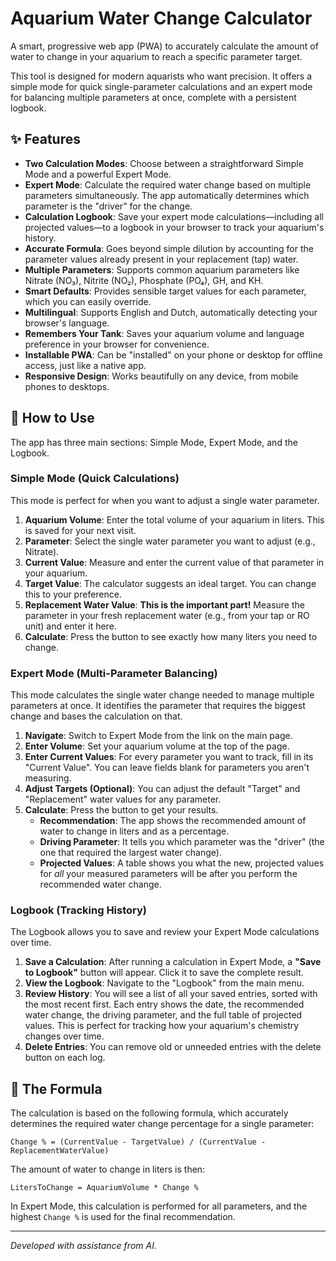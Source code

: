 # Aquarium Water Change Calculator

A smart, progressive web app (PWA) to accurately calculate the amount of water to change in your aquarium to reach a specific parameter target.

This tool is designed for modern aquarists who want precision. It offers a simple mode for quick single-parameter calculations and an expert mode for balancing multiple parameters at once, complete with a persistent logbook.

## ✨ Features

*   **Two Calculation Modes**: Choose between a straightforward Simple Mode and a powerful Expert Mode.
*   **Expert Mode**: Calculate the required water change based on multiple parameters simultaneously. The app automatically determines which parameter is the "driver" for the change.
*   **Calculation Logbook**: Save your expert mode calculations—including all projected values—to a logbook in your browser to track your aquarium's history.
*   **Accurate Formula**: Goes beyond simple dilution by accounting for the parameter values already present in your replacement (tap) water.
*   **Multiple Parameters**: Supports common aquarium parameters like Nitrate (NO₃), Nitrite (NO₂), Phosphate (PO₄), GH, and KH.
*   **Smart Defaults**: Provides sensible target values for each parameter, which you can easily override.
*   **Multilingual**: Supports English and Dutch, automatically detecting your browser's language.
*   **Remembers Your Tank**: Saves your aquarium volume and language preference in your browser for convenience.
*   **Installable PWA**: Can be "installed" on your phone or desktop for offline access, just like a native app.
*   **Responsive Design**: Works beautifully on any device, from mobile phones to desktops.

## 🚀 How to Use

The app has three main sections: Simple Mode, Expert Mode, and the Logbook.

### Simple Mode (Quick Calculations)

This mode is perfect for when you want to adjust a single water parameter.

1.  **Aquarium Volume**: Enter the total volume of your aquarium in liters. This is saved for your next visit.
2.  **Parameter**: Select the single water parameter you want to adjust (e.g., Nitrate).
3.  **Current Value**: Measure and enter the current value of that parameter in your aquarium.
4.  **Target Value**: The calculator suggests an ideal target. You can change this to your preference.
5.  **Replacement Water Value**: **This is the important part!** Measure the parameter in your fresh replacement water (e.g., from your tap or RO unit) and enter it here.
6.  **Calculate**: Press the button to see exactly how many liters you need to change.

### Expert Mode (Multi-Parameter Balancing)

This mode calculates the single water change needed to manage multiple parameters at once. It identifies the parameter that requires the biggest change and bases the calculation on that.

1.  **Navigate**: Switch to Expert Mode from the link on the main page.
2.  **Enter Volume**: Set your aquarium volume at the top of the page.
3.  **Enter Current Values**: For every parameter you want to track, fill in its "Current Value". You can leave fields blank for parameters you aren't measuring.
4.  **Adjust Targets (Optional)**: You can adjust the default "Target" and "Replacement" water values for any parameter.
5.  **Calculate**: Press the button to get your results.
    *   **Recommendation**: The app shows the recommended amount of water to change in liters and as a percentage.
    *   **Driving Parameter**: It tells you which parameter was the "driver" (the one that required the largest water change).
    *   **Projected Values**: A table shows you what the new, projected values for *all* your measured parameters will be after you perform the recommended water change.

### Logbook (Tracking History)

The Logbook allows you to save and review your Expert Mode calculations over time.

1.  **Save a Calculation**: After running a calculation in Expert Mode, a **"Save to Logbook"** button will appear. Click it to save the complete result.
2.  **View the Logbook**: Navigate to the "Logbook" from the main menu.
3.  **Review History**: You will see a list of all your saved entries, sorted with the most recent first. Each entry shows the date, the recommended water change, the driving parameter, and the full table of projected values. This is perfect for tracking how your aquarium's chemistry changes over time.
4.  **Delete Entries**: You can remove old or unneeded entries with the delete button on each log.

## 🧮 The Formula

The calculation is based on the following formula, which accurately determines the required water change percentage for a single parameter:

`Change % = (CurrentValue - TargetValue) / (CurrentValue - ReplacementWaterValue)`

The amount of water to change in liters is then:

`LitersToChange = AquariumVolume * Change %`

In Expert Mode, this calculation is performed for all parameters, and the highest `Change %` is used for the final recommendation.

---
*Developed with assistance from AI.*